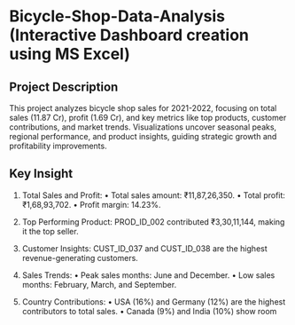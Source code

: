 # Bicycle-Shop-Data-Analysis (Interactive Dashboard creation using MS Excel)
## Project Description
This project analyzes bicycle shop sales for 2021-2022, focusing on total sales (11.87 Cr), profit (1.69 Cr), and key metrics like top products, customer contributions, and market trends. Visualizations uncover seasonal peaks, regional performance, and product insights, guiding strategic growth and profitability improvements.
## Key Insight
1.	Total Sales and Profit:
•	Total sales amount: ₹11,87,26,350.
•	Total profit: ₹1,68,93,702.
•	Profit margin: 14.23%.

2. Top Performing Product: PROD_ID_002 contributed ₹3,30,11,144, making it the top seller.

3. Customer Insights: CUST_ID_037 and CUST_ID_038 are the highest revenue-generating customers.

4. Sales Trends:
•	Peak sales months: June and December.
•	Low sales months: February, March, and September.

5. Country Contributions:
•	USA (16%) and Germany (12%) are the highest contributors to total sales.
•	Canada (9%) and India (10%) show room

